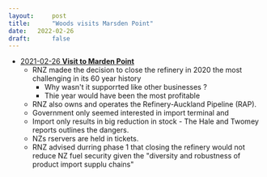 ```yaml
---
layout:     post
title:      "Woods visits Marsden Point"
date:   2022-02-26
draft:      false
---
```


- [2021-02-26 **Visit to Marden Point**](oia/Doc%205%20-%202021-2384%20Visit%20to%20Marsden%20Point%20Refinery_Redacted.pdf)
    - RNZ madee the decision to close the refinery in 2020 the most challenging in its 60 year history
        - Why wasn't it supporrted like other businesses ?
        - Thie year would have been the most profitable
    - RNZ also owns and operates the Refinery-Auckland Pipeline (RAP).
    - Government only seemed interested in import terminal and 
    - Import only results in big reduction in stock - The Hale and Twomey reports outlines the dangers.
    - NZs rservers are held in tickets.
    - RNZ advised durring phase 1 that closing the refinery would not reduce NZ fuel security 
      given the "diversity and robustness of product import supplu chains"

